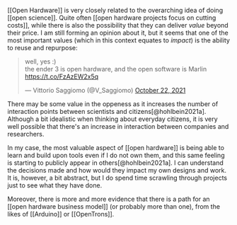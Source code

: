 [[Open Hardware]] is very closely related to the overarching idea of doing [[open science]]. Quite often [[open hardware projects focus on cutting costs]], while there is also the possibility that they can deliver *value* beyond their price. I am still forming an opinion about it, but it seems that one of the most important values (which in this context equates to *impact*) is the ability to reuse and repurpose:

<blockquote class="twitter-tweet"><p lang="en" dir="ltr">well, yes :)<br>the ender 3 is open hardware, and the open software is Marlin <a href="https://t.co/FzAzEW2x5q">https://t.co/FzAzEW2x5q</a></p>&mdash; Vittorio Saggiomo (@V_Saggiomo) <a href="https://twitter.com/V_Saggiomo/status/1451653427797299201?ref_src=twsrc%5Etfw">October 22, 2021</a></blockquote> <script async src="https://platform.twitter.com/widgets.js" charset="utf-8"></script>

There may be some value in the oppeness as it increases the number of interaction points between scientists and citizens[@hohlbein2021a]. Although a bit idealistic when thinking about everyday citizens, it is very well possible that there's an increase in interaction between companies and researchers. 

In my case, the most valuable aspect of [[open hardware]] is being able to learn and build upon tools even if I do not own them, and this same feeling is starting to publicly appear in others[@hohlbein2021a]. I can understand the decisions made and how would they impact my own designs and work. It is, however, a bit abstract, but I do spend time scrawling through projects just to see what they have done. 

Moreover, there is more and more evidence that there is a path for an [[open hardware business model]] (or probably more than one), from the likes of [[Arduino]] or [[OpenTrons]]. 